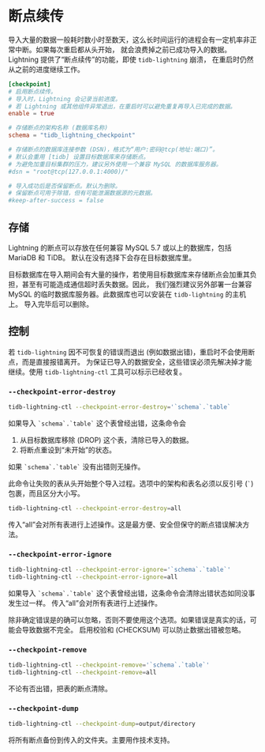 断点续传
=======

导入大量的数据一般耗时数小时至数天，这么长时间运行的进程会有一定机率非正常中断。如果每次重启都从头开始，
就会浪费掉之前已成功导入的数据。Lightning 提供了“断点续传”的功能，即使 `tidb-lightning` 崩溃，
在重启时仍然从之前的进度继续工作。

```toml
[checkpoint]
# 启用断点续传。
# 导入时，Lightning 会记录当前进度。
# 若 Lightning 或其他组件异常退出，在重启时可以避免重复再导入已完成的数据。
enable = true

# 存储断点的架构名称 (数据库名称)
schema = "tidb_lightning_checkpoint"

# 存储断点的数据库连接参数 (DSN)，格式为“用户:密码@tcp(地址:端口)”。
# 默认会重用 [tidb] 设置目标数据库来存储断点。
# 为避免加重目标集群的压力，建议另外使用一个兼容 MySQL 的数据库服务器。
#dsn = "root@tcp(127.0.0.1:4000)/"

# 导入成功后是否保留断点。默认为删除。
# 保留断点可用于除错，但有可能泄漏数据源的元数据。
#keep-after-success = false
```

存储
----

Lightning 的断点可以存放在任何兼容 MySQL 5.7 或以上的数据库，包括 MariaDB 和 TiDB。
默认在没有选择下会存在目标数据库里。

目标数据库在导入期间会有大量的操作，若使用目标数据库来存储断点会加重其负担，甚至有可能造成通信超时丢失数据。因此，
我们强烈建议另外部署一台兼容 MySQL 的临时数据库服务器。此数据库也可以安装在 `tidb-lightning` 的主机上。
导入完毕后可以删除。

控制
----

若 `tidb-lightning` 因不可恢复的错误而退出 (例如数据出错)，重启时不会使用断点，而是直接报错离开。
为保证已导入的数据安全，这些错误必须先解决掉才能继续。使用 `tidb-lightning-ctl` 工具可以标示已经收复。

### `--checkpoint-error-destroy`

```sh
tidb-lightning-ctl --checkpoint-error-destroy='`schema`.`table`
```

如果导入 `` `schema`.`table` `` 这个表曾经出错，这条命令会

1. 从目标数据库移除 (DROP) 这个表，清除已导入的数据。
2. 将断点重设到“未开始”的状态。

如果 `` `schema`.`table` `` 没有出错则无操作。

此命令让失败的表从头开始整个导入过程。选项中的架构和表名必须以反引号 (`` ` ``) 包裹，而且区分大小写。

```sh
tidb-lightning-ctl --checkpoint-error-destroy=all
```

传入“all”会对所有表进行上述操作。这是最方便、安全但保守的断点错误解决方法。

### `--checkpoint-error-ignore`

```sh
tidb-lightning-ctl --checkpoint-error-ignore='`schema`.`table`'
tidb-lightning-ctl --checkpoint-error-ignore=all
```

如果导入 `` `schema`.`table` `` 这个表曾经出错，这条命令会清除出错状态如同没事发生过一样。
传入“all”会对所有表进行上述操作。

除非确定错误是的确可以忽略，否则不要使用这个选项。如果错误是真实的话，可能会导致数据不完全。
启用校验和 (CHECKSUM) 可以防止数据出错被忽略。

### `--checkpoint-remove`

```sh
tidb-lightning-ctl --checkpoint-remove='`schema`.`table`'
tidb-lightning-ctl --checkpoint-remove=all
```

不论有否出错，把表的断点清除。

### `--checkpoint-dump`

```sh
tidb-lightning-ctl --checkpoint-dump=output/directory
```

将所有断点备份到传入的文件夹。主要用作技术支持。
